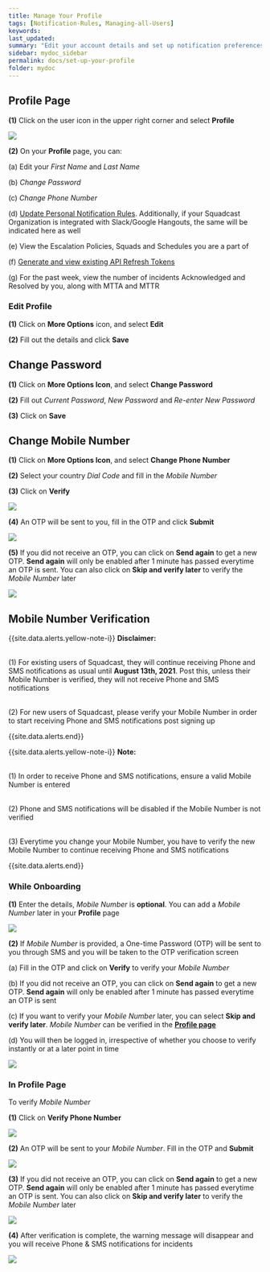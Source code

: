 ```yaml
---
title: Manage Your Profile
tags: [Notification-Rules, Managing-all-Users]
keywords:
last_updated:
summary: "Edit your account details and set up notification preferences"
sidebar: mydoc_sidebar
permalink: docs/set-up-your-profile
folder: mydoc
---
```


## Profile Page

**(1)** Click on the user icon in the upper right corner and select **Profile**

![](images/manage_your_profile_1.png)

**(2)** On your **Profile** page, you can:

(a) Edit your _First Name_ and _Last Name_

(b) _Change Password_

(c) _Change Phone Number_

(d) [Update Personal Notification Rules](notification-rules). Additionally, if your Squadcast Organization is integrated with Slack/Google Hangouts, the same will be indicated here as well

(e) View the Escalation Policies, Squads and Schedules you are a part of

(f) [Generate and view existing API Refresh Tokens](squadcast-public-api)

(g) For the past week, view the number of incidents Acknowledged and Resolved by you, along with MTTA and MTTR

### Edit Profile

**(1)** Click on **More Options** icon, and select **Edit**

**(2)** Fill out the details and click **Save**

## Change Password

**(1)** Click on **More Options Icon**, and select **Change Password**

**(2)** Fill out _Current Password_, _New Password_ and _Re-enter New Password_

**(3)** Click on **Save**

## Change Mobile Number

**(1)** Click on **More Options Icon**, and select **Change Phone Number**

**(2)** Select your country _Dial Code_ and fill in the _Mobile Number_

**(3)** Click on **Verify**

![](images/manage_account_11.png)

**(4)** An OTP will be sent to you, fill in the OTP and click **Submit**

![](images/manage_account_12.png)

**(5)** If you did not receive an OTP, you can click on **Send again** to get a new OTP.
**Send again** will only be enabled after 1 minute has passed everytime an OTP is sent.
You can also click on **Skip and verify later** to verify the _Mobile Number_ later

![](images/manage_account_13.png)

## Mobile Number Verification

{{site.data.alerts.yellow-note-i}}
<b>Disclaimer: </b>

<p><br/> (1) For existing users of Squadcast, they will continue receiving Phone and SMS notifications as usual until <b>August 13th, 2021</b>. Post this, unless their Mobile Number is verified, they will not receive Phone and SMS notifications</p>
<p><br />(2) For new users of Squadcast, please verify your Mobile Number in order to start receiving Phone and SMS notifications post signing up</p>
{{site.data.alerts.end}}

{{site.data.alerts.yellow-note-i}}
<b>Note: </b>

<p><br/>  (1) In order to receive Phone and SMS notifications, ensure a valid Mobile Number is entered</p>
<p><br/>  (2) Phone and SMS notifications will be disabled if the Mobile Number is not verified</p>
<p><br/>  (3) Everytime you change your Mobile Number, you have to verify the new Mobile Number to continue receiving Phone and SMS notifications</p>
{{site.data.alerts.end}}

### While Onboarding

**(1)** Enter the details, _Mobile Number_ is **optional**. You can add a _Mobile Number_ later in your **Profile** page

![](images/manage_account_4.png)

**(2)** If _Mobile Number_ is provided, a One-time Password (OTP) will be sent to you through SMS and
you will be taken to the OTP verification screen

(a) Fill in the OTP and click on **Verify** to verify your _Mobile Number_

(b) If you did not receive an OTP, you can click on **Send again** to get a new OTP.
**Send again** will only be enabled after 1 minute has passed everytime an OTP is sent

(c) If you want to verify your _Mobile Number_ later, you can select **Skip and verify later**. _Mobile Number_ can be verified in the [**Profile page**](https://support.squadcast.com/docs/set-up-your-profile)

(d) You will then be logged in, irrespective of whether you choose to verify instantly or at a later point in time

![](images/manage_account_5.png)

### In Profile Page

To verify _Mobile Number_

**(1)** Click on **Verify Phone Number**

![](images/manage_account_6.png)

**(2)** An OTP will be sent to your _Mobile Number_. Fill in the OTP and **Submit**

![](images/manage_account_7.png)

**(3)** If you did not receive an OTP, you can click on **Send again** to get a new OTP.
**Send again** will only be enabled after 1 minute has passed everytime an OTP is sent.
You can also click on **Skip and verify later** to verify the _Mobile Number_ later

![](images/manage_account_13.png)

**(4)** After verification is complete, the warning message will disappear and you will receive Phone & SMS notifications for incidents

![](images/manage_account_8.png)
